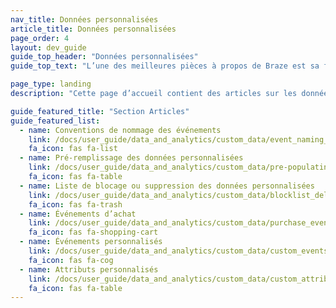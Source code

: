 ```yaml
---
nav_title: Données personnalisées
article_title: Données personnalisées
page_order: 4
layout: dev_guide
guide_top_header: "Données personnalisées"
guide_top_text: "L’une des meilleures pièces à propos de Braze est sa flexibilité : vous pouvez configurer des données personnalisées dans votre application et les envoyer à Braze avec les indicateurs associés. Découvrez comment en consultant les articles suivants !"

page_type: landing
description: "Cette page d’accueil contient des articles sur les données personnalisées. Vous trouverez ici des ressources sur les conventions de dénomination d’événements, les événements et attributs personnalisés, les événements d’achat, les listes de blocage des données personnalisées, etc."

guide_featured_title: "Section Articles"
guide_featured_list:
  - name: Conventions de nommage des événements
    link: /docs/user_guide/data_and_analytics/custom_data/event_naming_conventions/
    fa_icon: fas fa-list
  - name: Pré-remplissage des données personnalisées
    link: /docs/user_guide/data_and_analytics/custom_data/pre-populating_custom_data/
    fa_icon: fas fa-table
  - name: Liste de blocage ou suppression des données personnalisées
    link: /docs/user_guide/data_and_analytics/custom_data/blocklist_delete_custom_data/
    fa_icon: fas fa-trash
  - name: Événements d’achat
    link: /docs/user_guide/data_and_analytics/custom_data/purchase_events/
    fa_icon: fas fa-shopping-cart
  - name: Événements personnalisés
    link: /docs/user_guide/data_and_analytics/custom_data/custom_events/
    fa_icon: fas fa-cog
  - name: Attributs personnalisés
    link: /docs/user_guide/data_and_analytics/custom_data/custom_attributes/
    fa_icon: fas fa-table
---
```

